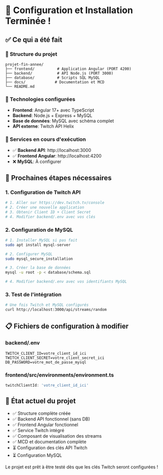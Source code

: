 # 🎉 Configuration et Installation Terminée !

## ✅ Ce qui a été fait

### 📁 Structure du projet
```
projet-fin-annee/
├── frontend/          # Application Angular (PORT 4200)
├── backend/           # API Node.js (PORT 3000)
├── database/          # Scripts SQL MySQL
├── docs/             # Documentation et MCD
└── README.md
```

### 🔧 Technologies configurées
- **Frontend**: Angular 17+ avec TypeScript
- **Backend**: Node.js + Express + MySQL 
- **Base de données**: MySQL avec schéma complet
- **API externe**: Twitch API Helix

### 🚀 Services en cours d'exécution
- ✅ **Backend API**: http://localhost:3000
- ✅ **Frontend Angular**: http://localhost:4200
- ❌ **MySQL**: À configurer

## 🔄 Prochaines étapes nécessaires

### 1. Configuration de Twitch API
```bash
# 1. Aller sur https://dev.twitch.tv/console
# 2. Créer une nouvelle application
# 3. Obtenir Client ID + Client Secret
# 4. Modifier backend/.env avec vos clés
```

### 2. Configuration de MySQL
```bash
# 1. Installer MySQL si pas fait
sudo apt install mysql-server

# 2. Configurer MySQL
sudo mysql_secure_installation

# 3. Créer la base de données
mysql -u root -p < database/schema.sql

# 4. Modifier backend/.env avec vos identifiants MySQL
```

### 3. Test de l'intégration
```bash
# Une fois Twitch et MySQL configurés
curl http://localhost:3000/api/streams/random
```

## 📋 Fichiers de configuration à modifier

### backend/.env
```
TWITCH_CLIENT_ID=votre_client_id_ici
TWITCH_CLIENT_SECRET=votre_client_secret_ici
DB_PASSWORD=votre_mot_de_passe_mysql
```

### frontend/src/environments/environment.ts
```typescript
twitchClientId: 'votre_client_id_ici'
```

## 🎯 État actuel du projet
- ✅ Structure complète créée
- ✅ Backend API fonctionnel (sans DB)
- ✅ Frontend Angular fonctionnel
- ✅ Service Twitch intégré
- ✅ Composant de visualisation des streams
- ✅ MCD et documentation complète
- ⏳ Configuration des clés API Twitch
- ⏳ Configuration MySQL

Le projet est prêt à être testé dès que les clés Twitch seront configurées !
